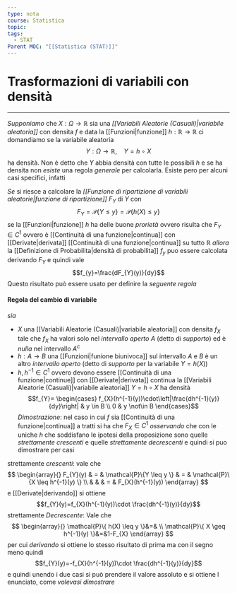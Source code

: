 ```yaml
---
type: nota
course: Statistica
topic: 
tags:
  - STAT
Parent MOC: "[[Statistica (STAT)]]"
---
```

# Trasformazioni di variabili con densità
---
_Supponiamo_ che $X:\Omega \rightarrow \mathbb{R}$ sia una _[[Variabili Aleatorie (Casuali)|variabile aleatoria]]_ con densita $f$ e data la [[Funzioni|funzione]] $h:\mathbb{R} \rightarrow \mathbb{R}$ ci domandiamo se la variabile aleatoria $$Y:\Omega \rightarrow \mathbb{R}, \ \ \ \ Y = h \circ X$$
ha densità. 
Non è detto che $Y$ abbia densità con tutte le possibili $h$  e se ha densita non _esiste_ una regola _generale_ per calcolarla. Esiste pero per alcuni casi specifici, infatti  

_Se_ si riesce a calcolare la _[[Funzione di ripartizione di variabili aleatorie|funzione di ripartizione]]_ $F_{Y}$ di $Y$ con $$F_{Y}= \mathcal{P}\{ Y \leq y \} =\mathcal{P}\{ h(X) \leq y  \} $$
se la [[Funzioni|funzione]] $h$ ha delle buone _prorietà_ ovvero risulta che $F_{Y} \in C^{1}$ ovvero è [[Continuità di una funzione|continua]] con [[Derivate|derivata]] [[Continuità di una funzione|continua]] su tutto $\mathbb{R}$ 
_allora_ la [[Definizione di Probabilita|densità di probabilita]] $f_{y}$ puo essere calcolata derivando $F_{Y}$ e quindi vale $$f_{y}=\frac{dF_{Y}(y)}{dy}$$ 
Questo risultato può essere usato per definire la _seguente regola_ 
#### Regola del cambio di variabile
_sia_ 
- $X$ una [[Variabili Aleatorie (Casuali)|variabile aleatoria]] con densita $f_{X}$ tale che $f_X$ ha valori solo nel _intervallo aperto_ $A$  (detto di _supporto_) ed è _nulla_ nel intervallo $A^{c}$  
- $h:A\rightarrow B$ una [[Funzioni|funione biunivoca]]  sul intervallo $A$ e $B$ è un altro _intervallo aperto_ (detto di _supporto_ per la variabile $Y=h(X)$)
-  $h,h^{-1}\in C^{1}$ ovvero devono essere [[Continuità di una funzione|continue]] con [[Derivate|derivata]] continua
la [[Variabili Aleatorie (Casuali)|variabile aleatoria]] $Y=h\circ X$ ha densità $$f_{Y}= \begin{cases}
f_{X}(h^{-1}(y))\cdot\left|\frac{dh^{-1}(y)}{dy}\right|   & y \in  B   \\ 
0  & y \not\in  B  
\end{cases}$$
_Dimostrazione_:
	nel caso in cui $f$ sia [[Continuità di una funzione|continua]] a tratti si ha che $F_{X} \in C^{1}$
	_osservando_ che con le uniche $h$ che soddisfano le ipotesi della proposizione sono quelle _strettamente crescenti_ e quelle _strettamente decrescenti_ e quindi si puo dimostrare per casi
	
strettamente _crescenti_:
	vale che $$ \begin{array}{}
F_{Y}(y)  & = &  \mathcal{P}\{Y \leq y  \} & = & \mathcal{P}\{X \leq h^{-1}(y)  \} \\
 &  &  & = & F_{X}(h^{-1}(y))
\end{array}
$$e [[Derivate|derivando]] si ottiene $$f_{Y}(y)=f_{X}(h^{-1}(y))\cdot \frac{dh^{-1}(y)}{dy}$$
strettamente _Decrescente_:
	Vale che $$
	\begin{array}{}
	\mathcal{P}\{ h(X) \leq y \}&=& \\
\mathcal{P}\{ X \geq h^{-1}(y) \}&=&1-F_{X}
\end{array}
	$$ per cui _derivando_ si ottiene lo stesso risultato di prima ma con il segno meno quindi $$f_{Y}(y)=-f_{X}(h^{-1}(y))\cdot \frac{dh^{-1}(y)}{dy}$$
e quindi unendo i due casi si può prendere il valore assoluto e si ottiene l enunciato, come _volevasi dimostrare_ 

